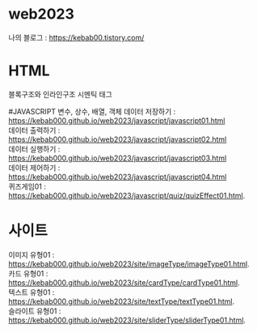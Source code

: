 # web2023

나의 블로그 : https://kebab00.tistory.com/
# HTML
블록구조와 인라인구조
시멘틱 태그

#JAVASCRIPT
변수, 상수, 배열, 객체
데이터 저장하기 : https://kebab000.github.io/web2023/javascript/javascript01.html   
데이터 출력하기 : https://kebab000.github.io/web2023/javascript/javascript02.html   
데이터 실행하기 : https://kebab000.github.io/web2023/javascript/javascript03.html   
데이터 제어하기 : https://kebab000.github.io/web2023/javascript/javascript04.html   
퀴즈게임01 : https://kebab000.github.io/web2023/javascript/quiz/quizEffect01.html.  

# 사이트

이미지 유형01 : https://kebab000.github.io/web2023/site/imageType/imageType01.html.  
카드 유형01 : https://kebab000.github.io/web2023/site/cardType/cardType01.html.  
텍스트 유형01 : https://kebab000.github.io/web2023/site/textType/textType01.html.  
슬라이트 유형01 : https://kebab000.github.io/web2023/site/sliderType/sliderType01.html.  

